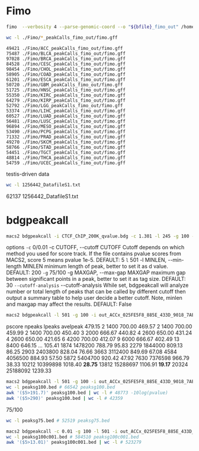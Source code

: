 # Fimo
```bash
fimo  --verbosity 4 --parse-genomic-coord --o "${bfile}_fimo_out" /home/s1949868/Fimo/PRDM9.pwm.meme $file
```
```bash
wc -l ./Fimo/*_peakCalls_fimo_out/fimo.gff
```
    49421 ./Fimo/ACC_peakCalls_fimo_out/fimo.gff
    75487 ./Fimo/BLCA_peakCalls_fimo_out/fimo.gff
    97028 ./Fimo/BRCA_peakCalls_fimo_out/fimo.gff
    84528 ./Fimo/CESC_peakCalls_fimo_out/fimo.gff
    98454 ./Fimo/CHOL_peakCalls_fimo_out/fimo.gff
    58905 ./Fimo/COAD_peakCalls_fimo_out/fimo.gff
    61201 ./Fimo/ESCA_peakCalls_fimo_out/fimo.gff
    50720 ./Fimo/GBM_peakCalls_fimo_out/fimo.gff
    51725 ./Fimo/HNSC_peakCalls_fimo_out/fimo.gff
    55350 ./Fimo/KIRC_peakCalls_fimo_out/fimo.gff
    64279 ./Fimo/KIRP_peakCalls_fimo_out/fimo.gff
    52792 ./Fimo/LGG_peakCalls_fimo_out/fimo.gff
    53374 ./Fimo/LIHC_peakCalls_fimo_out/fimo.gff
    60527 ./Fimo/LUAD_peakCalls_fimo_out/fimo.gff
    56481 ./Fimo/LUSC_peakCalls_fimo_out/fimo.gff
    96894 ./Fimo/MESO_peakCalls_fimo_out/fimo.gff
    53490 ./Fimo/PCPG_peakCalls_fimo_out/fimo.gff
    71332 ./Fimo/PRAD_peakCalls_fimo_out/fimo.gff
    49270 ./Fimo/SKCM_peakCalls_fimo_out/fimo.gff
    58766 ./Fimo/STAD_peakCalls_fimo_out/fimo.gff
    54451 ./Fimo/TGCT_peakCalls_fimo_out/fimo.gff
    48814 ./Fimo/THCA_peakCalls_fimo_out/fimo.gff
    54759 ./Fimo/UCEC_peakCalls_fimo_out/fimo.gff
testis-driven data
```bash
wc -l 1256442_DatafileS1.txt
```
62137 1256442_DatafileS1.txt
# bdgpeakcall
```bash
macs2 bdgpeakcall -i CTCF_ChIP_200K_qvalue.bdg -c 1.301 -l 245 -g 100 -o CTCF_ChIP_200K_peaks.bed
```
options
`-c` 0/0.01 
-c CUTOFF, --cutoff CUTOFF
                        Cutoff depends on which method you used for score
                        track. If the file contains pvalue scores from MACS2,
                        score 5 means pvalue 1e-5. DEFAULT: 5
`l` 501
 -l MINLEN, --min-length MINLEN
                        minimum length of peak, better to set it as d value.
                        DEFAULT: 200
`-g` 75/100
  -g MAXGAP, --max-gap MAXGAP
                        maximum gap between significant points in a peak,
                        better to set it as tag size. DEFAULT: 30
`--cutoff-analysis`
  --cutoff-analysis     While set, bdgpeakcall will analyze number or total
                        length of peaks that can be called by different cutoff
                        then output a summary table to help user decide a
                        better cutoff. Note, minlen and maxgap may affect the
                        results. DEFAULT: False
```bash
macs2 bdgpeakcall -l 501 -g 100 -i out_ACCx_025FE5F8_885E_433D_9018_7AE322A92285_X034_S09_L133_B1_T1_PMRG.insertions.bg -o peaks1.bed --cutoff-analysis
```
pscore  npeaks  lpeaks  avelpeak
479.15  2       1400    700.00
469.57  2       1400    700.00
459.99  2       1400    700.00
450.40  3       2000    666.67
440.82  4       2600    650.00
431.24  4       2600    650.00
421.65  6       4200    700.00
412.07  9       6000    666.67
402.49  13      8400    646.15
...
105.41  1874    1478200 788.79
95.83   2279    1844000 809.13
86.25   2903    2403800 828.04
76.66   3663    3112400 849.69
67.08   4584    4056500 884.93
57.50   5872    5404700 920.42
47.92   7630    7376598 966.79
38.33   10212   10399898        1018.40
**28.75**   13812   15288697        1106.91
**19.17**   20324   25188092        1239.33
```bash
macs2 bdgpeakcall -l 501 -g 100 -i out_ACCx_025FE5F8_885E_433D_9018_7AE322A92285_X034_S09_L133_B1_T1_PMRG.insertions.bg -o peaksg100.bed
wc -l peaksg100.bed # 66542 peaksg100.bed
awk '($5>191.7)' peaksg100.bed | wc -l # 48773 -10log(pvalue)
awk '($5>290)' peaksg100.bed | wc -l # 42359
```
75/100
```bash
wc -l peaksg75.bed # 52519 peaksg75.bed
```
```bash
macs2 bdgpeakcall -c 0.01 -g 100 -l 501 -i out_ACCx_025FE5F8_885E_433D_9018_7AE322A92285_X034_S09_L133_B1_T1_PMRG.insertions.bg -o peaksg100c001.bed
wc -l peaksg100c001.bed # 584510 peaksg100c001.bed
awk '($5>13.01)' peaksg100c001.bed | wc -l # 523279
```
<!--stackedit_data:
eyJoaXN0b3J5IjpbLTE2OTE4MDYzLDM1Mzk0NzQ2LDQ5NzgxOD
gxMF19
-->